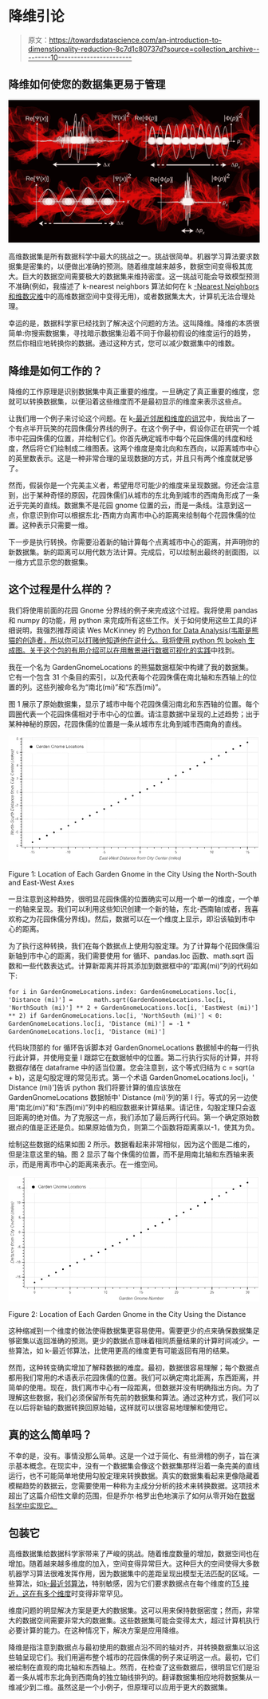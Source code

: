 # 降维引论

> 原文：<https://towardsdatascience.com/an-introduction-to-dimenstionality-reduction-8c7d1c80737d?source=collection_archive---------10----------------------->

## 降维如何使您的数据集更易于管理

![](img/5ec2bc0b94094a628f54a51259b35f31.png)

高维数据集是所有数据科学中最大的挑战之一。挑战很简单。机器学习算法要求数据集是密集的，以便做出准确的预测。随着维度越来越多，数据空间变得极其庞大。巨大的数据空间需要极大的数据集来维持密度。这一挑战可能会导致模型预测不准确(例如，我描述了 k-nearest neighbors 算法如何在 k [-Nearest Neighbors 和维数灾难](/k-nearest-neighbors-and-the-curse-of-dimensionality-e39d10a6105d)中的高维数据空间中变得无用)，或者数据集太大，计算机无法合理处理。

幸运的是，数据科学家已经找到了解决这个问题的方法。这叫降维。降维的本质很简单:你搜索数据集，寻找暗示数据集沿着不同于你最初假设的维度运行的趋势，然后你相应地转换你的数据。通过这种方式，您可以减少数据集中的维数。

## 降维是如何工作的？

降维的工作原理是识别数据集中真正重要的维度。一旦确定了真正重要的维度，您就可以转换数据集，以便沿着这些维度而不是最初显示的维度来表示这些点。

让我们用一个例子来讨论这个问题。在 k[-最近邻居和维度的诅咒](/k-nearest-neighbors-and-the-curse-of-dimensionality-e39d10a6105d)中，我给出了一个有点半开玩笑的花园侏儒分界线的例子。在这个例子中，假设你正在研究一个城市中花园侏儒的位置，并绘制它们。你首先确定城市中每个花园侏儒的纬度和经度，然后将它们绘制成二维图表。这两个维度是南北向和东西向，以距离城市中心的英里数表示。这是一种非常合理的呈现数据的方式，并且只有两个维度就足够了。

然而，假装你是一个完美主义者，希望用尽可能少的维度来呈现数据。你还会注意到，出于某种奇怪的原因，花园侏儒们从城市的东北角到城市的西南角形成了一条近乎完美的直线。数据集不是花园 gnome 位置的云，而是一条线。注意到这一点，你意识到你可以根据东北-西南方向离市中心的距离来绘制每个花园侏儒的位置。这种表示只需要一维。

下一步是执行转换。你需要沿着新的轴计算每个点离城市中心的距离，并声明你的新数据集。新的距离可以用代数方法计算。完成后，可以绘制出最终的剖面图，以一维方式显示您的数据集。

## 这个过程是什么样的？

我们将使用前面的花园 Gnome 分界线的例子来完成这个过程。我将使用 pandas 和 numpy 的功能，用 python 来完成所有这些工作。关于如何使用这些工具的详细说明，我强烈推荐阅读 Wes McKinney 的 [Python for Data Analysis(韦斯是熊猫的创造者，所以你可以打赌他知道他在说什么。我将使用 python 包 bokeh 生成图。关于这个包的有用介绍可以在](https://www.amazon.com/gp/product/1491957662/ref=as_li_tl?ie=UTF8&camp=1789&creative=9325&creativeASIN=1491957662&linkCode=as2&tag=petergrantpub-20&linkId=5618a11d4981bc89d1a94f420f60e7e7)[用散景进行数据可视化的实践](https://www.amazon.com/gp/product/B07DWG4T95/ref=as_li_tl?ie=UTF8&camp=1789&creative=9325&creativeASIN=B07DWG4T95&linkCode=as2&tag=petergrantpub-20&linkId=1730c8c31237e6d84168ea0bff730b8c)中找到。

我在一个名为 GardenGnomeLocations 的熊猫数据框架中构建了我的数据集。它有一个包含 31 个条目的索引，以及代表每个花园侏儒在南北轴和东西轴上的位置的列。这些列被命名为“南北(mi)”和“东西(mi)”。

图 1 展示了原始数据集，显示了城市中每个花园侏儒沿南北和东西轴的位置。每个圆圈代表一个花园侏儒相对于市中心的位置。请注意数据中呈现的上述趋势；出于某种神秘的原因，花园侏儒的位置是一条从城市东北角到城市西南角的直线。

![](img/cd28fdb9764e2d704a9872ec5f200b7f.png)

Figure 1: Location of Each Garden Gnome in the City Using the North-South and East-West Axes

一旦注意到这种趋势，很明显花园侏儒的位置确实可以用一个单一的维度，一个单一的轴来呈现。我们可以利用这些知识创建一个新的轴，东北-西南轴(或者，我喜欢称之为花园侏儒分界线)。然后，数据可以在一个维度上显示，即沿该轴到市中心的距离。

为了执行这种转换，我们在每个数据点上使用勾股定理。为了计算每个花园侏儒沿新轴到市中心的距离，我们需要使用 for 循环、pandas.loc 函数、math.sqrt 函数和一些代数表达式。计算新距离并将其添加到数据框中的“距离(mi)”列的代码如下:

```
for i in GardenGnomeLocations.index: GardenGnomeLocations.loc[i, 'Distance (mi)'] =      math.sqrt(GardenGnomeLocations.loc[i, 'NorthSouth (mi)'] ** 2 + GardenGnomeLocations.loc[i, 'EastWest (mi)'] ** 2) if GardenGnomeLocations.loc[i, 'NorthSouth (mi)'] < 0: GardenGnomeLocations.loc[i, 'Distance (mi)'] = -1 * GardenGnomeLocations.loc[i, 'Distance (mi)']
```

代码块顶部的 for 循环告诉脚本对 GardenGnomeLocations 数据帧中的每一行执行此计算，并使用变量 I 跟踪它在数据帧中的位置。第二行执行实际的计算，并将数据存储在 dataframe 中的适当位置。您会注意到，这个等式归结为 c = sqrt(a + b)，这是勾股定理的常见形式。第一个术语 GardenGnomeLocations.loc[i，' Distance (mi)']告诉 python 我们将要计算的值应该放在 GardenGnomeLocations 数据帧中' Distance (mi)'列的第 I 行。等式的另一边使用“南北(mi)”和“东西(mi)”列中的相应数据来计算结果。请记住，勾股定理只会返回距离的绝对值。为了克服这一点，我们添加了最后两行代码。第一个确定原始数据点的值是正还是负。如果原始值为负，则第二个函数将距离乘以-1，使其为负。

绘制这些数据的结果如图 2 所示。数据看起来非常相似，因为这个图是二维的，但是注意这里的轴。图 2 显示了每个侏儒的位置，而不是用南北轴和东西轴来表示，而是用离市中心的距离来表示。在一维空间。

![](img/14954640bea63ea16f0c8d812031c71a.png)

Figure 2: Location of Each Garden Gnome in the City Using the Distance

这种缩减到一个维度的做法使得数据集更容易使用。需要更少的点来确保数据集足够密集以返回准确的预测。更少的数据点意味着相同质量结果的计算时间减少。一些算法，如 k-最近邻算法，比使用更高的维度更有可能返回有用的结果。

然而，这种转变确实增加了解释数据的难度。最初，数据很容易理解；每个数据点都用我们常用的术语表示花园侏儒的位置。我们可以确定南北距离，东西距离，并简单的使用。现在，我们离市中心有一段距离，但数据并没有明确指出方向。为了理解这些数据，我们必须保留所有先前的数据集和算法。通过这种方式，我们可以在以后将新轴的数据转换回原始轴，这样就可以很容易地理解和使用它。

## 真的这么简单吗？

不幸的是，没有。事情没那么简单。这是一个过于简化、有些滑稽的例子，旨在演示基本概念。在现实中，没有一个数据集会像这个数据集那样沿着一条完美的直线运行，也不可能简单地使用勾股定理来转换数据。真实的数据集看起来更像隐藏着模糊趋势的数据云，您需要使用一种称为主成分分析的技术来转换数据。这项技术超出了这篇介绍性文章的范围，但是乔尔·格罗出色地演示了如何从零开始在[数据科学中实现它。](https://www.amazon.com/gp/product/1492041130/ref=as_li_tl?ie=UTF8&camp=1789&creative=9325&creativeASIN=1492041130&linkCode=as2&tag=petergrantpub-20&linkId=14af0a99fb1fa5304b60064bb3c1274f)

## 包装它

高维数据集给数据科学家带来了严峻的挑战。随着维度数量的增加，数据空间也在增加。随着越来越多维度的加入，空间变得异常巨大。这种巨大的空间使得大多数机器学习算法很难发挥作用，因为数据集中的差距呈现出模型无法匹配的区域。一些算法，如[k-最近邻算法](/introducing-k-nearest-neighbors-7bcd10f938c5)，特别敏感，因为它们要求数据点在每个维度的[T5 接近，这在有多个维度](/k-nearest-neighbors-and-the-curse-of-dimensionality-e39d10a6105d)时变得非常罕见。

维度问题的明显解决方案是更大的数据集。这可以用来保持数据密度；然而，非常大的数据空间需要非常大的数据集。这些数据集可能会变得太大，超过计算机执行必要计算的能力。在这种情况下，解决方案是应用降维。

降维是指注意到数据点与最初使用的数据点沿不同的轴对齐，并转换数据集以沿这些轴呈现它们。我们用遍布整个城市的花园侏儒的例子来证明这一点。最初，它们被绘制在直观的南北轴和东西轴上。然而，在检查了这些数据后，很明显它们是沿着一条从城市东北角到西南角的独立轴线排列的。翻译数据集相应地将数据集从一维减少到二维。虽然这是一个小例子，但原理可以应用于更大的数据集。